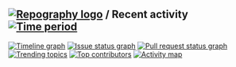 
## [![Repography logo](https://images.repography.com/logo.svg)](https://repography.com) / Recent activity [![Time period](https://images.repography.com/35428199/sudheerneo/totalcare-services-web/recent-activity/RBwsssKK6-zSkJ_2DVUkLgeXzlze8aQuRCJcnv8vm9w/_4V-pyBFEaJOkJJaKaRnsBCcQ6VfPL21NFMizzL_-aE_badge.svg)](https://repography.com)
[![Timeline graph](https://images.repography.com/35428199/sudheerneo/totalcare-services-web/recent-activity/RBwsssKK6-zSkJ_2DVUkLgeXzlze8aQuRCJcnv8vm9w/_4V-pyBFEaJOkJJaKaRnsBCcQ6VfPL21NFMizzL_-aE_timeline.svg)](https://github.com/sudheerneo/totalcare-services-web/commits)
[![Issue status graph](https://images.repography.com/35428199/sudheerneo/totalcare-services-web/recent-activity/RBwsssKK6-zSkJ_2DVUkLgeXzlze8aQuRCJcnv8vm9w/_4V-pyBFEaJOkJJaKaRnsBCcQ6VfPL21NFMizzL_-aE_issues.svg)](https://github.com/sudheerneo/totalcare-services-web/issues)
[![Pull request status graph](https://images.repography.com/35428199/sudheerneo/totalcare-services-web/recent-activity/RBwsssKK6-zSkJ_2DVUkLgeXzlze8aQuRCJcnv8vm9w/_4V-pyBFEaJOkJJaKaRnsBCcQ6VfPL21NFMizzL_-aE_prs.svg)](https://github.com/sudheerneo/totalcare-services-web/pulls)
[![Trending topics](https://images.repography.com/35428199/sudheerneo/totalcare-services-web/recent-activity/RBwsssKK6-zSkJ_2DVUkLgeXzlze8aQuRCJcnv8vm9w/_4V-pyBFEaJOkJJaKaRnsBCcQ6VfPL21NFMizzL_-aE_words.svg)](https://github.com/sudheerneo/totalcare-services-web/commits)
[![Top contributors](https://images.repography.com/35428199/sudheerneo/totalcare-services-web/recent-activity/RBwsssKK6-zSkJ_2DVUkLgeXzlze8aQuRCJcnv8vm9w/_4V-pyBFEaJOkJJaKaRnsBCcQ6VfPL21NFMizzL_-aE_users.svg)](https://github.com/sudheerneo/totalcare-services-web/graphs/contributors)
[![Activity map](https://images.repography.com/35428199/sudheerneo/totalcare-services-web/recent-activity/RBwsssKK6-zSkJ_2DVUkLgeXzlze8aQuRCJcnv8vm9w/_4V-pyBFEaJOkJJaKaRnsBCcQ6VfPL21NFMizzL_-aE_map.svg)](https://github.com/sudheerneo/totalcare-services-web/commits)

